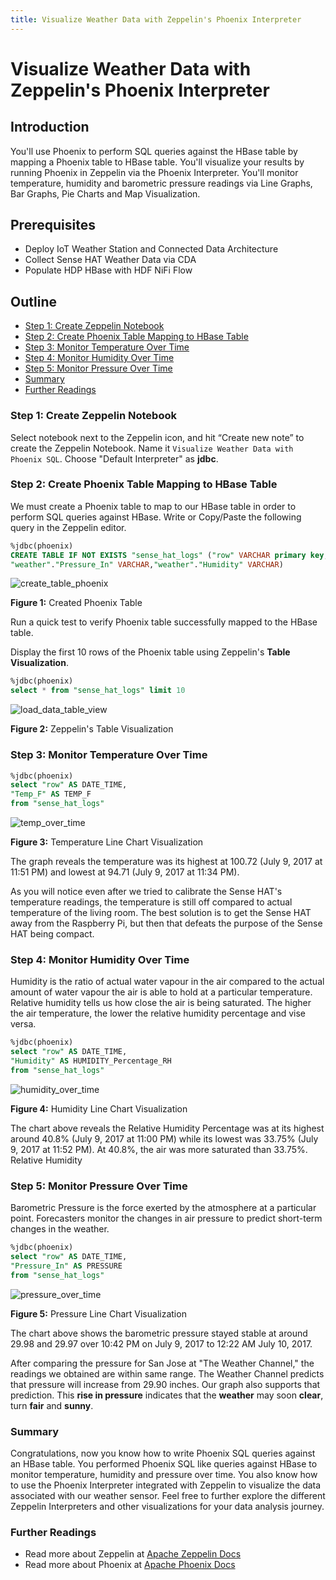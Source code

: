 ```yaml
---
title: Visualize Weather Data with Zeppelin's Phoenix Interpreter
---
```


# Visualize Weather Data with Zeppelin's Phoenix Interpreter

## Introduction

You'll use Phoenix to perform SQL queries against the HBase table by mapping a Phoenix table to HBase table. You'll visualize your results by running Phoenix in Zeppelin via the Phoenix Interpreter. You'll monitor temperature, humidity and barometric pressure readings via Line Graphs, Bar Graphs, Pie Charts and Map Visualization.

## Prerequisites

- Deploy IoT Weather Station and Connected Data Architecture
- Collect Sense HAT Weather Data via CDA
- Populate HDP HBase with HDF NiFi Flow

## Outline

- [Step 1: Create Zeppelin Notebook](#create-zeppelin-notebook-5)
- [Step 2: Create Phoenix Table Mapping to HBase Table](#create-phoenix-table-mapping-to-hbase-table-5)
- [Step 3: Monitor Temperature Over Time](#monitor-temperature-over-time-5)
- [Step 4: Monitor Humidity Over Time](#monitor-humidity-over-time-5)
- [Step 5: Monitor Pressure Over Time](#monitor-pressure-over-time-5)
- [Summary](#summary-5)
- [Further Readings](#further-readings-5)

### Step 1: Create Zeppelin Notebook

Select notebook next to the Zeppelin icon, and hit “Create new note” to create the Zeppelin Notebook. Name it `Visualize Weather Data with Phoenix SQL`. Choose "Default Interpreter" as **jdbc**.

### Step 2: Create Phoenix Table Mapping to HBase Table

We must create a Phoenix table to map to our HBase table in order to perform SQL queries against HBase. Write or Copy/Paste the following query in the Zeppelin editor.

~~~SQL
%jdbc(phoenix)
CREATE TABLE IF NOT EXISTS "sense_hat_logs" ("row" VARCHAR primary key,"weather"."Serial" VARCHAR, "weather"."Public_IP.geo.city" VARCHAR, "weather"."Public_IP.geo.subdivision.isocode.0" VARCHAR, "weather"."Temp_F" VARCHAR,
"weather"."Pressure_In" VARCHAR,"weather"."Humidity" VARCHAR)
~~~

![create_table_phoenix](assets/tutorial5/create_table_phoenix.jpg)

**Figure 1:** Created Phoenix Table

Run a quick test to verify Phoenix table successfully mapped to the HBase table.

Display the first 10 rows of the Phoenix table using Zeppelin's **Table Visualization**.

~~~SQL
%jdbc(phoenix)
select * from "sense_hat_logs" limit 10
~~~

![load_data_table_view](assets/tutorial5/load_data_table_view.jpg)

**Figure 2:** Zeppelin's Table Visualization

### Step 3: Monitor Temperature Over Time

~~~SQL
%jdbc(phoenix)
select "row" AS DATE_TIME,
"Temp_F" AS TEMP_F
from "sense_hat_logs"
~~~

![temp_over_time](assets/tutorial5/temp_over_time.jpg)

**Figure 3:** Temperature Line Chart Visualization

The graph reveals the temperature was its highest at 100.72
(July 9, 2017 at 11:51 PM) and lowest at 94.71 (July 9, 2017 at 11:34 PM).

As you will notice even after we tried to calibrate the Sense HAT's temperature
readings, the temperature is still off compared to actual temperature of the
living room. The best solution is to get the Sense HAT away from the Raspberry
Pi, but then that defeats the purpose of the Sense HAT being compact.

### Step 4: Monitor Humidity Over Time

Humidity is the ratio of actual water vapour in the air compared to the actual
amount of water vapour the air is able to hold at a particular temperature.
Relative humidity tells us how close the air is being saturated. The higher
the air temperature, the lower the relative humidity percentage and vise versa.

~~~SQL
%jdbc(phoenix)
select "row" AS DATE_TIME,
"Humidity" AS HUMIDITY_Percentage_RH
from "sense_hat_logs"
~~~

![humidity_over_time](assets/tutorial5/humidity_over_time.jpg)

**Figure 4:** Humidity Line Chart Visualization

The chart above reveals the Relative Humidity Percentage was at its highest
around 40.8% (July 9, 2017 at 11:00 PM) while its lowest was 33.75%
(July 9, 2017 at 11:52 PM). At 40.8%, the air was more saturated
than 33.75%. Relative Humidity

### Step 5: Monitor Pressure Over Time

Barometric Pressure is the force exerted by the atmosphere at a particular point.
Forecasters monitor the changes in air pressure to predict short-term
changes in the weather.

~~~SQL
%jdbc(phoenix)
select "row" AS DATE_TIME,
"Pressure_In" AS PRESSURE
from "sense_hat_logs"
~~~

![pressure_over_time](assets/tutorial5/pressure_over_time.jpg)

**Figure 5:** Pressure Line Chart Visualization

The chart above shows the barometric pressure stayed stable at around 29.98 and
29.97 over 10:42 PM on July 9, 2017 to 12:22 AM July 10, 2017.

After comparing the pressure for San Jose at "The Weather Channel," the readings
we obtained are within same range. The Weather Channel predicts that pressure
will increase from 29.90 inches. Our graph also supports that prediction.
This **rise in pressure** indicates that the **weather** may soon **clear**, turn **fair** and
**sunny**.

### Summary

Congratulations, now you know how to write Phoenix SQL queries against an HBase table. You performed Phoenix SQL like queries against HBase to monitor temperature, humidity and pressure over time. You also know how to use the Phoenix Interpreter integrated with Zeppelin to visualize the data associated with our weather sensor. Feel free to further explore the different Zeppelin Interpreters and other visualizations for your data analysis journey.

### Further Readings

- Read more about Zeppelin at [Apache Zeppelin Docs](https://zeppelin.apache.org/)
- Read more about Phoenix at [Apache Phoenix Docs](https://phoenix.apache.org/)
